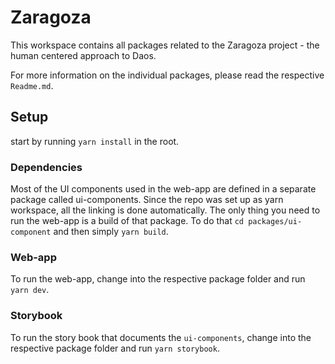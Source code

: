 # Zaragoza

This workspace contains all packages related to the Zaragoza project - the human centered approach to Daos.

For more information on the individual packages, please read the respective `Readme.md`.

## Setup

start by running `yarn install` in the root.

### Dependencies

Most of the UI components used in the web-app are defined in a separate package called ui-components. Since the repo was set up as yarn workspace, all the linking is done automatically. The only thing you need to run the web-app is a build of that package. To do that `cd packages/ui-component` and then simply `yarn build`.

### Web-app

To run the web-app, change into the respective package folder and run `yarn dev`.

### Storybook

To run the story book that documents the `ui-components`, change into the respective package folder and run `yarn storybook`.
